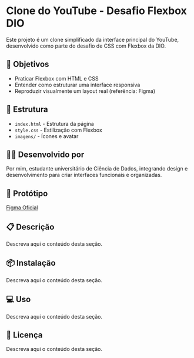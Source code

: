 # Clone do YouTube - Desafio Flexbox DIO

Este projeto é um clone simplificado da interface principal do YouTube, desenvolvido como parte do desafio de CSS com Flexbox da DIO.

## 🎯 Objetivos

- Praticar Flexbox com HTML e CSS
- Entender como estruturar uma interface responsiva
- Reproduzir visualmente um layout real (referência: Figma)

## 🧩 Estrutura

- `index.html` - Estrutura da página
- `style.css` - Estilização com Flexbox
- `imagens/` - Ícones e avatar

## 👨‍💻 Desenvolvido por

Por mim, estudante universitário de Ciência de Dados, integrando design e desenvolvimento para criar interfaces funcionais e organizadas.

## 🔗 Protótipo

[Figma Oficial](https://www.figma.com/design/lrRWUZPKnqMDZrSDJmZxUS/Desafio-de-Flexbox---DIO?node-id=0-1&p=f)


## 📋 Descrição

Descreva aqui o conteúdo desta seção.


## 📦 Instalação

Descreva aqui o conteúdo desta seção.


## 💻 Uso

Descreva aqui o conteúdo desta seção.


## 📄 Licença

Descreva aqui o conteúdo desta seção.
